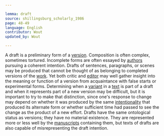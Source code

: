 ```yaml
---

lemma: draft
source: shillingsburg_scholarly_1986
page: 48-49
language: English
contributor: Wout
updated_by: Wout

---
```


A draft is a preliminary form of a [version](version.html). Composition is often complex, sometimes tortured. Incomplete forms are often essayed by [authors](author.html) pursuing a coherent intention. Drafts of sentences, paragraphs, or scenes may be produced that cannot be thought of as belonging to completed versions of the [work](work.html). Yet both critic and [editor](editorScholarly.html) may well gather insight into the meaning or function of a version from acquaintance with false starts or experimental forms. Determining when a [variant](variant.html) in a [text](text.html) is part of a draft and when it represents part of a new version may be difficult, but it is important to try to make that distinction, since one's response to change may depend on whether it was produced by the same [intentionality](intentionality.html) that produced its alternate form or whether sufficient time had passed to see the change as the product of a new effort. Drafts have the same ontological status as versions; they have no material existence. They are represented more or less well by the [manuscripts](manuscript.html) containing them, but texts of drafts are also capable of misrepresenting the draft intention.
